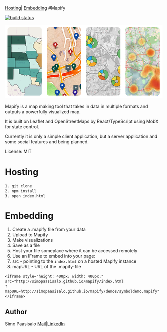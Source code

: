 [Hosting](#hosting)|
[Embedding](#embedding)
#Mapify

 [![build status](https://travis-ci.org/simopaasisalo/mapify.svg?branch=master)](http://travis-ci.org/simopaasisalo/mapify)

![alt text](https://github.com/simopaasisalo/mapify/blob/master/misc/map_preview.png "Map previews")



Mapify is a map making tool that takes in data in multiple formats and outputs a powerfully visualized map. 

It is built on Leaflet and OpenStreetMaps by React/TypeScript using MobX for state control. 

Currently it is only a simple client application, but a server application and some social features and being planned.


License: MIT

Hosting
=======
```
1. git clone
2. npm install
3. open index.html
```

Embedding
=========

1. Create a .mapify file from your data
  1. Upload to Mapify
  2. Make visualizations
  2. Save as a file 
2. Host your file someplace where it can be accessed remotely
3. Use an IFrame to embed into your page:
  1. src - pointing to the `index.html` on a hosted Mapify instance
  2. mapURL - URL of the .mapify-file
```
<iframe style="height: 400px; width: 400px;"
src="http://simopaasisalo.github.io/mapify/index.html
?
mapURL=http://simopaasisalo.github.io/mapify/demos/symboldemo.mapify"</iframe>
```

Author
-----
Simo Paasisalo [Mail](mailto:simopaa@student.uef.fi)|[LinkedIn](https://fi.linkedin.com/in/simopaasisalo)
